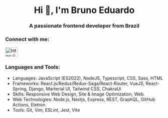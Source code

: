 <h1 align="center">Hi 👋, I'm Bruno Eduardo</h1>
<h3 align="center">A passionate frontend developer from Brazil</h3>

<h3 align="left">Connect with me:</h3>
<p align="left">
<a href="https://www.linkedin.com/in/bruno-eduardo-alves/" target="blank"><img align="center" src="https://raw.githubusercontent.com/rahuldkjain/github-profile-readme-generator/master/src/images/icons/Social/linked-in-alt.svg" alt="https://www.linkedin.com/in/bruno-3du/" height="30" width="40" /></a>
</p>

<h3 align="left">Languages and Tools:</h3>


- Languages: JavaScript (ES2022), NodeJS, Typescript, CSS, Sass, HTML
- Frameworks: React.js/Redux/Redux-Saga/React-Router, VueJS, React-Spring, Django, Marterial UI, Tailwind CSS, ChakraUi
- Skills: Responsive Web Design, Site & Image Optimization, Web.
- Web Technologies: Node.js, Nextjs, Express, REST, GraphQL, GitHub Actions, Eletron
- Tools: Git, Vim, ESLint, Jest, Vite
